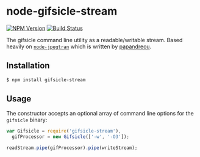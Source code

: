 # node-gifsicle-stream

[![NPM Version][npm-badge]][npm-url] [![Build Status][travis-badge]][travis-url]

The gifsicle command line utility as a readable/writable stream.
Based heavily on [`node-jpegtran`](https://github.com/papandreou/node-jpegtran) which is written by [papandreou](https://github.com/papandreou).

## Installation

```sh
$ npm install gifsicle-stream
```

## Usage

The constructor accepts an optional array of command line options for the `gifsicle` binary:

```javascript
var Gifsicle = require('gifsicle-stream'),
  gifProcessor = new Gifsicle(['-w', '-O3']);

readStream.pipe(gifProcessor).pipe(writeStream);
```

[npm-badge]: https://img.shields.io/npm/v/gifsicle-stream.svg?style=flat
[npm-url]: https://www.npmjs.com/package/gifsicle-stream
[travis-badge]: https://img.shields.io/travis/oohnoitz/node-gifsicle-stream.svg?style=flat
[travis-url]: https://travis-ci.org/oohnoitz/node-gifsicle-stream
